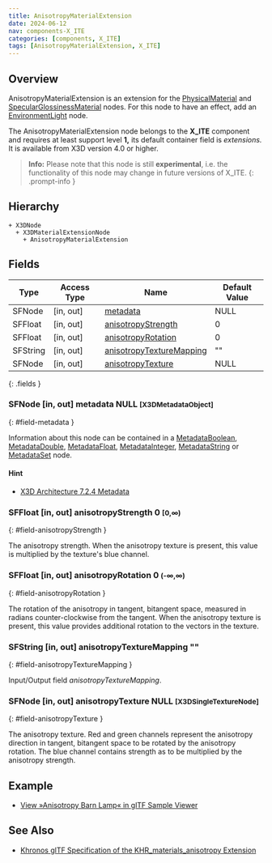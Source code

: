 ```yaml
---
title: AnisotropyMaterialExtension
date: 2024-06-12
nav: components-X_ITE
categories: [components, X_ITE]
tags: [AnisotropyMaterialExtension, X_ITE]
---
```

<style>
.post h3 {
   word-spacing: 0.2em;
}
</style>

## Overview

AnisotropyMaterialExtension is an extension for the [PhysicalMaterial](../../shape/physicalmaterial/) and [SpecularGlossinessMaterial](../specularglossinessmaterial/) nodes. For this node to have an effect, add an [EnvironmentLight](../../lighting/environmentlight) node.

The AnisotropyMaterialExtension node belongs to the **X_ITE** component and requires at least support level **1,** its default container field is *extensions.* It is available from X3D version 4.0 or higher.

>**Info:** Please note that this node is still **experimental**, i.e. the functionality of this node may change in future versions of X_ITE.
{: .prompt-info }

## Hierarchy

```
+ X3DNode
  + X3DMaterialExtensionNode
    + AnisotropyMaterialExtension
```

## Fields

| Type | Access Type | Name | Default Value |
| ---- | ----------- | ---- | ------------- |
| SFNode | [in, out] | [metadata](#field-metadata) | NULL  |
| SFFloat | [in, out] | [anisotropyStrength](#field-anisotropyStrength) | 0  |
| SFFloat | [in, out] | [anisotropyRotation](#field-anisotropyRotation) | 0  |
| SFString | [in, out] | [anisotropyTextureMapping](#field-anisotropyTextureMapping) | "" |
| SFNode | [in, out] | [anisotropyTexture](#field-anisotropyTexture) | NULL  |
{: .fields }

### SFNode [in, out] **metadata** NULL <small>[X3DMetadataObject]</small>
{: #field-metadata }

Information about this node can be contained in a [MetadataBoolean](/x_ite/components/core/metadataboolean/), [MetadataDouble](/x_ite/components/core/metadatadouble/), [MetadataFloat](/x_ite/components/core/metadatafloat/), [MetadataInteger](/x_ite/components/core/metadatainteger/), [MetadataString](/x_ite/components/core/metadatastring/) or [MetadataSet](/x_ite/components/core/metadataset/) node.

#### Hint

- [X3D Architecture 7.2.4 Metadata](https://www.web3d.org/specifications/X3Dv4/ISO-IEC19775-1v4-IS/Part01/components/core.html#Metadata)

### SFFloat [in, out] **anisotropyStrength** 0 <small>[0,∞)</small>
{: #field-anisotropyStrength }

The anisotropy strength. When the anisotropy texture is present, this value is multiplied by the texture's blue channel.

### SFFloat [in, out] **anisotropyRotation** 0 <small>(-∞,∞)</small>
{: #field-anisotropyRotation }

The rotation of the anisotropy in tangent, bitangent space, measured in radians counter-clockwise from the tangent. When the anisotropy texture is present, this value provides additional rotation to the vectors in the texture.

### SFString [in, out] **anisotropyTextureMapping** ""
{: #field-anisotropyTextureMapping }

Input/Output field *anisotropyTextureMapping*.

### SFNode [in, out] **anisotropyTexture** NULL <small>[X3DSingleTextureNode]</small>
{: #field-anisotropyTexture }

The anisotropy texture. Red and green channels represent the anisotropy direction in tangent, bitangent space to be rotated by the anisotropy rotation. The blue channel contains strength as to be multiplied by the anisotropy strength.

## Example

- [View »Anisotropy Barn Lamp« in glTF Sample Viewer](/x_ite/laboratory/gltf-sample-viewer/?url=AnisotropyBarnLamp)

## See Also

- [Khronos glTF Specification of the KHR_materials_anisotropy Extension](https://github.com/KhronosGroup/glTF/tree/main/extensions/2.0/Khronos/KHR_materials_anisotropy)
